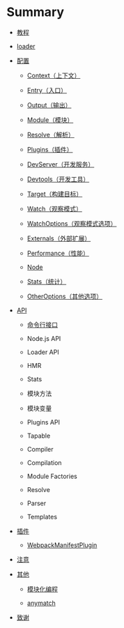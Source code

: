 # Summary

* [教程](/Guide/README.md)

* [loader](loaders/README.md)

* [配置](/configuration/README.md)

  * [Context（上下文）](configuration/context.md)
  * [Entry（入口）](configuration/entry.md)
  * [Output（输出）](configuration/output.md)
  * [Module（模块）](/configuration/module.md)
  * [Resolve（解析）](/configuration/resolve.md)

  * [Plugins（插件）](configuration/plugins.md)

  * [DevServer（开发服务）](configuration/devServer.md)

  * [Devtools（开发工具）](/configuration/devtools.md)

  * [Target（构建目标）](configuration/target.md)

  * [Watch（观察模式）](configuration/watch.md)

  * [WatchOptions（观察模式选项）](configuration/watchOptions.md)

  * [Externals（外部扩展）](configuration/externals.md)

  * [Performance（性能）](configuration/performance.md)
  * [Node](configuration/node.md)
  * [Stats（统计）](//configuration/stats.md)
  * [OtherOptions（其他选项）](configuration/otherOptions.md)

* [API](/API/README.md)

  * [命令行接口](/API/CLI.md)
  * Node.js API
  * Loader API
  * HMR
  * Stats

  * 模块方法
  * 模块变量
  * Plugins API
  * Tapable
  * Compiler
  * Compilation
  * Module Factories
  * Resolve
  * Parser
  * Templates

* [插件](/Plugins/README.md)

  * [WebpackManifestPlugin](/Plugins/WebpackManifestPlugin.md)

* [注意](Note.md)

* [其他](/Others/README.md)

  * [模块化编程](/Others/Modular-programming.md)

  * [anymatch](/Others/anymatch.md)

* [致谢](/thanks.md)



